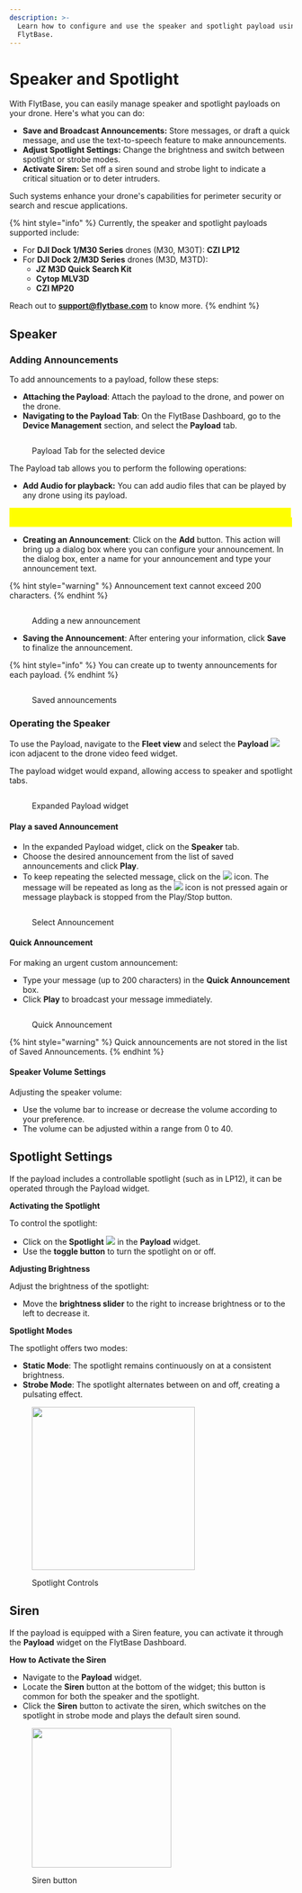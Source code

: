 ```yaml
---
description: >-
  Learn how to configure and use the speaker and spotlight payload using
  FlytBase.
---
```


# Speaker and Spotlight

With FlytBase, you can easily manage speaker and spotlight payloads on your drone. Here's what you can do:

* **Save and Broadcast Announcements:** Store messages, or draft a quick message, and use the text-to-speech feature to make announcements.
* **Adjust Spotlight Settings:** Change the brightness and switch between spotlight or strobe modes.
* **Activate Siren:** Set off a siren sound and strobe light to indicate a critical situation or to deter intruders.

Such systems enhance your drone's capabilities for perimeter security or search and rescue applications.

{% hint style="info" %}
Currently, the speaker and spotlight payloads supported include:

* For **DJI Dock 1/M30 Series** drones (M30, M30T): **CZI LP12**
* For **DJI Dock 2/M3D Series** drones (M3D, M3TD):&#x20;
  * **JZ M3D Quick Search Kit**
  * **Cytop MLV3D**
  * **CZI MP20**

Reach out to **support@flytbase.com** to know more.
{% endhint %}

## Speaker

### Adding Announcements

To add announcements to a payload, follow these steps:

* **Attaching the Payload**: Attach the payload to the drone, and power on the drone.
* **Navigating to the Payload Tab**: On the FlytBase Dashboard, go to the **Device Management** section, and select the **Payload** tab.

<figure><img src="../.gitbook/assets/Screenshot 2025-01-23 at 2.53.47 PM.png" alt=""><figcaption><p>Payload Tab for the selected device</p></figcaption></figure>

The Payload tab allows you to perform the following operations:

* **Add Audio for playback:** You can add audio files that can be played by any drone using its payload.

<mark style="color:yellow;">\[ modify this section so that an image for this feature is added ] \[You can do two things in payload section - add audio files, or add text announcements ]</mark>

* **Creating an Announcement**: Click on the **Add** button. This action will bring up a dialog box where you can configure your announcement. In the dialog box, enter a name for your announcement and type your announcement text.&#x20;

{% hint style="warning" %}
Announcement text cannot exceed 200 characters.
{% endhint %}

<figure><img src="../.gitbook/assets/Image 23-01-25 at 2.59 PM.jpeg" alt=""><figcaption><p>Adding a new announcement</p></figcaption></figure>

* **Saving the Announcement**: After entering your information, click **Save** to finalize the announcement.

{% hint style="info" %}
You can create up to twenty announcements for each payload.
{% endhint %}

<figure><img src="../.gitbook/assets/Image (1).png" alt=""><figcaption><p>Saved announcements</p></figcaption></figure>

### Operating the Speaker

To use the Payload, navigate to the **Fleet view** and select the **Payload** ![](<../.gitbook/assets/Payload icon.svg>)icon adjacent to the drone video feed widget.

The payload widget would expand, allowing access to speaker and spotlight tabs.

<figure><img src="../.gitbook/assets/GTL.png" alt=""><figcaption><p>Expanded Payload widget</p></figcaption></figure>

#### Play a saved Announcement

* In the expanded Payload widget, click on the **Speaker** tab.
* Choose the desired announcement from the list of saved announcements and click **Play**.
* To keep repeating the selected message, click on the ![](../.gitbook/assets/Icon.png) icon. The message will be repeated as long as the ![](../.gitbook/assets/Icon.png) icon is not pressed again or message playback is stopped from the Play/Stop button.

<figure><img src="../.gitbook/assets/Select announcement highlighted.png" alt=""><figcaption><p>Select Announcement </p></figcaption></figure>

#### Quick Announcement

For making an urgent custom announcement:

* Type your message (up to 200 characters) in the **Quick Announcement** box.
* Click **Play** to broadcast your message immediately.

<figure><img src="../.gitbook/assets/quick announcement highlighted.png" alt=""><figcaption><p>Quick Announcement</p></figcaption></figure>

{% hint style="warning" %}
Quick announcements are not stored in the list of Saved Announcements.
{% endhint %}

#### Speaker Volume Settings

Adjusting the speaker volume:

* Use the volume bar to increase or decrease the volume according to your preference.
* The volume can be adjusted within a range from 0 to 40.

## Spotlight Settings

If the payload includes a controllable spotlight (such as in LP12), it can be operated through the Payload widget.

**Activating the Spotlight**

To control the spotlight:

* Click on the **Spotlight** ![](<../.gitbook/assets/noun-flashlight-218765 5.svg>) in the **Payload** widget.&#x20;
* Use the **toggle button** to turn the spotlight on or off.

**Adjusting Brightness**

Adjust the brightness of the spotlight:

* Move the **brightness slider** to the right to increase brightness or to the left to decrease it.

**Spotlight Modes**

The spotlight offers two modes:

* **Static Mode**: The spotlight remains continuously on at a consistent brightness.
* **Strobe Mode**: The spotlight alternates between on and off, creating a pulsating effect.

<figure><img src="../.gitbook/assets/Frame 427321742 (2).png" alt="" width="290"><figcaption><p>Spotlight Controls</p></figcaption></figure>

## Siren

If the payload is equipped with a Siren feature, you can activate it through the **Payload** widget on the FlytBase Dashboard.&#x20;

**How to Activate the Siren**

* Navigate to the **Payload** widget.
* Locate the **Siren** button at the bottom of the widget; this button is common for both the speaker and the spotlight.
* Click the **Siren** button to activate the siren, which switches on the spotlight in strobe mode and plays the default siren sound.

<figure><img src="../.gitbook/assets/image (563).png" alt="" width="248"><figcaption><p>Siren button</p></figcaption></figure>
